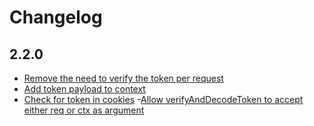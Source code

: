 # Changelog

## 2.2.0

- [Remove the need to verify the token per request](https://github.com/grand-stack/graphql-auth-directives/pull/17)
- [Add token payload to context](https://github.com/grand-stack/graphql-auth-directives/pull/14)
- [Check for token in cookies](https://github.com/grand-stack/graphql-auth-directives/pull/6)
-[Allow verifyAndDecodeToken to accept either req or ctx as argument](https://github.com/grand-stack/graphql-auth-directives/pull/5)


